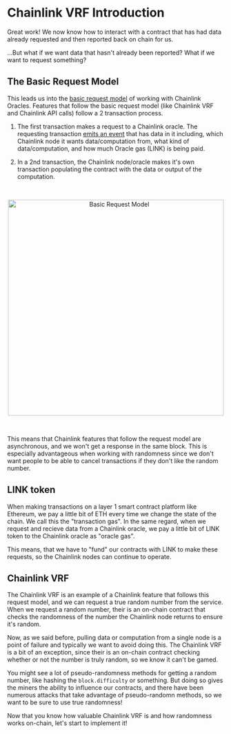 # Chainlink VRF Introduction

Great work! We now know how to interact with a contract that has had data already requested and then reported back on chain for us.

...But what if we want data that hasn't already been reported? What if we want to request something? 

## The Basic Request Model

This leads us into the [basic request model](https://docs.chain.link/docs/architecture-request-model/) of working with Chainlink Oracles. Features that follow the basic request model (like Chainlink VRF and Chainlink API calls) follow a 2 transaction process.

1. The first transaction makes a request to a Chainlink oracle. The requesting transaction [emits an event](https://ethereum.stackexchange.com/questions/12950/what-are-solidity-events-and-how-they-are-related-to-topics-and-logs) that has data in it including, which Chainlink node it wants data/computation from, what kind of data/computation, and how much Oracle gas (LINK) is being paid.

2. In a 2nd transaction, the Chainlink node/oracle makes it's own transaction populating the contract with the data or output of the computation. 

<br/>
<p align="center">
<img src="./../../img/basic_request.gif" width="500" alt="Basic Request Model">
</p>
<br/>

This means that Chainlink features that follow the request model are asynchronous, and we won't get a response in the same block. This is especially advantageous when working with randomness since we don't want people to be able to cancel transactions if they don't like the random number. 

## LINK token

When making transactions on a layer 1 smart contract platform like Ethereum, we pay a little bit of ETH every time we change the state of the chain. We call this the "transaction gas". In the same regard, when we request and recieve data from a Chainlink oracle, we pay a little bit of LINK token to the Chainlink oracle as "oracle gas". 

This means, that we have to "fund" our contracts with LINK to make these requests, so the Chainlink nodes can continue to operate. 

## Chainlink VRF 

The Chainlink VRF is an example of a Chainlink feature that follows this request model, and we can request a true random number from the service. When we request a random number, their is an on-chain contract that checks the randomness of the number the Chainlink node returns to ensure it's random. 

Now, as we said before, pulling data or computation from a single node is a point of failure and typically we want to avoid doing this. The Chainlink VRF is a bit of an exception, since their is an on-chain contract checking whether or not the number is truly random, so we know it can't be gamed.

You might see a lot of pseudo-randomness methods for getting a random number, like hashing the `block.difficulty` or something. But doing so gives the miners the ability to influence our contracts, and there have been numerous attacks that take advantage of pseudo-randomn methods, so we want to be sure to use true randomness!

Now that you know how valuable Chainlink VRF is and how randomness works on-chain, let's start to implement it!